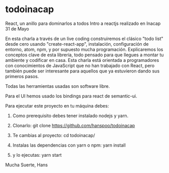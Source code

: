 # todoinacap

React, un anillo para dominarlos a todos
Intro a reactjs realizado en Inacap 31 de Mayo

En esta charla a través de un live coding construiremos el clásico "todo list" desde cero usando "create-react-app", instalación, configuración de entorno, atom, npm, y por supuesto mucha programación. Explicaremos los conceptos clave de esta librería, todo pensado para que llegues a montar tu ambiente y codificar en casa. Esta charla está orientada a programadores con conocimientos de JavaScript que no han trabajado con React, pero también puede ser interesante para aquellos que ya estuvieron dando sus primeros pasos.

Todas las herramientas usadas son software libre.

Para el UI hemos usado los bindings para react de semantic-ui.

Para ejecutar este proyecto en tu máquina debes:

1.  Como prerequisito debes tener instalado nodejs y yarn.

2.  Clonarlo:
git clone https://github.com/hanspoo/todoinacap
3.  Te cambias al proyecto:
cd todoinacap/

4.  Instalas las dependencias con yarn o npm:
yarn install
5.  y lo ejecutas:
yarn start

Mucha Suerte, 
Hans
